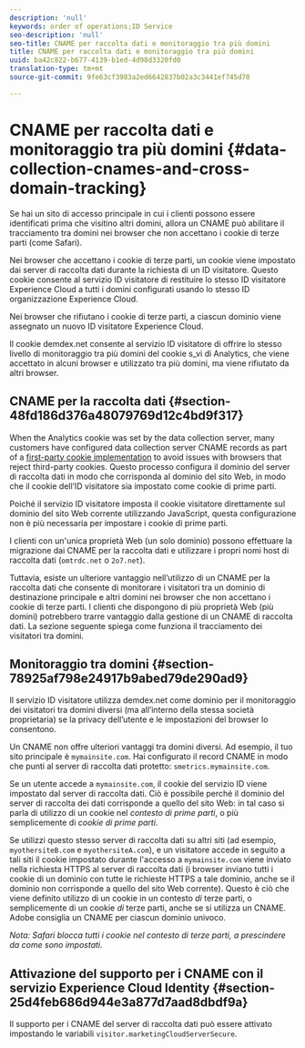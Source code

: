```yaml
---
description: 'null'
keywords: order of operations;ID Service
seo-description: 'null'
seo-title: CNAME per raccolta dati e monitoraggio tra più domini
title: CNAME per raccolta dati e monitoraggio tra più domini
uuid: ba42c822-b677-4139-b1ed-4d98d3320fd0
translation-type: tm+mt
source-git-commit: 9fe63cf3983a2ed6642837b02a3c3441ef745d70

---
```



# CNAME per raccolta dati e monitoraggio tra più domini {#data-collection-cnames-and-cross-domain-tracking}

Se hai un sito di accesso principale in cui i clienti possono essere identificati prima che visitino altri domini, allora un CNAME può abilitare il tracciamento tra domini nei browser che non accettano i cookie di terze parti (come Safari).

Nei browser che accettano i cookie di terze parti, un cookie viene impostato dai server di raccolta dati durante la richiesta di un ID visitatore. Questo cookie consente al servizio ID visitatore di restituire lo stesso ID visitatore Experience Cloud a tutti i domini configurati usando lo stesso ID organizzazione Experience Cloud.

Nei browser che rifiutano i cookie di terze parti, a ciascun dominio viene assegnato un nuovo ID visitatore Experience Cloud.

Il cookie demdex.net consente al servizio ID visitatore di offrire lo stesso livello di monitoraggio tra più domini del cookie s_vi di Analytics, che viene accettato in alcuni browser e utilizzato tra più domini, ma viene rifiutato da altri browser.

## CNAME per la raccolta dati {#section-48fd186d376a48079769d12c4bd9f317}

When the Analytics cookie was set by the data collection server, many customers have configured data collection server CNAME records as part of a [first-party cookie implementation](https://docs.adobe.com/content/help/it-IT/core-services/interface/ec-cookies/cookies-first-party.html) to avoid issues with browsers that reject third-party cookies. Questo processo configura il dominio del server di raccolta dati in modo che corrisponda al dominio del sito Web, in modo che il cookie dell’ID visitatore sia impostato come cookie di prime parti.

Poiché il servizio ID visitatore imposta il cookie visitatore direttamente sul dominio del sito Web corrente utilizzando JavaScript, questa configurazione non è più necessaria per impostare i cookie di prime parti.

I clienti con un&#39;unica proprietà Web (un solo dominio) possono effettuare la migrazione dai CNAME per la raccolta dati e utilizzare i propri nomi host di raccolta dati (`omtrdc.net` o `2o7.net`).

Tuttavia, esiste un ulteriore vantaggio nell’utilizzo di un CNAME per la raccolta dati che consente di monitorare i visitatori tra un dominio di destinazione principale e altri domini nei browser che non accettano i cookie di terze parti. I clienti che dispongono di più proprietà Web (più domini) potrebbero trarre vantaggio dalla gestione di un CNAME di raccolta dati. La sezione seguente spiega come funziona il tracciamento dei visitatori tra domini.

## Monitoraggio tra domini {#section-78925af798e24917b9abed79de290ad9}

Il servizio ID visitatore utilizza demdex.net come dominio per il monitoraggio dei visitatori tra domini diversi (ma all’interno della stessa società proprietaria) se la privacy dell’utente e le impostazioni del browser lo consentono.

Un CNAME non offre ulteriori vantaggi tra domini diversi. Ad esempio, il tuo sito principale è `mymainsite.com`. Hai configurato il record CNAME in modo che punti al server di raccolta dati protetto: `smetrics.mymainsite.com`.

Se un utente accede a `mymainsite.com`, il cookie del servizio ID viene impostato dal server di raccolta dati. Ciò è possibile perché il dominio del server di raccolta dei dati corrisponde a quello del sito Web: in tal caso si parla di utilizzo di un cookie nel *contesto di prime parti*, o più semplicemente di *cookie di prime parti*.

Se utilizzi questo stesso server di raccolta dati su altri siti (ad esempio, `myothersiteB.com` e `myothersiteA.com`), e un visitatore accede in seguito a tali siti il cookie impostato durante l&#39;accesso a `mymainsite.com` viene inviato nella richiesta HTTPS al server di raccolta dati (i browser inviano tutti i cookie di un dominio con tutte le richieste HTTPS a tale dominio, anche se il dominio non corrisponde a quello del sito Web corrente). Questo è ciò che viene definito utilizzo di un cookie in un contesto *di* terze parti, o semplicemente di un cookie *di* terze parti, anche se si utilizza un CNAME. Adobe consiglia un CNAME per ciascun dominio univoco.

*Nota: Safari blocca tutti i cookie nel contesto di terze parti, a prescindere da come sono impostati.*

## Attivazione del supporto per i CNAME con il servizio Experience Cloud Identity {#section-25d4feb686d944e3a877d7aad8dbdf9a}

Il supporto per i CNAME del server di raccolta dati può essere attivato impostando le variabili `visitor.marketingCloudServerSecure`.
